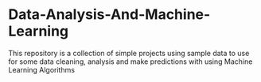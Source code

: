 # Data-Analysis-And-Machine-Learning
This repository is a collection of simple projects using sample data to use for 
some data cleaning, analysis and make predictions with using Machine Learning Algorithms
